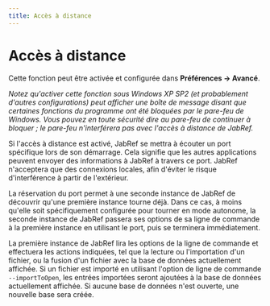 ```yaml
---
title: Accès à distance
---
```


# Accès à distance

Cette fonction peut être activée et configurée dans **Préférences → Avancé**.

*Notez qu'activer cette fonction sous Windows XP SP2 (et probablement d'autres configurations) peut afficher une boîte de message disant que certaines fonctions du programme ont été bloquées par le pare-feu de Windows. Vous pouvez en toute sécurité dire au pare-feu de continuer à bloquer ; le pare-feu n'interférera pas avec l'accès à distance de JabRef.*

Si l'accès à distance est activé, JabRef se mettra à écouter un port spécifique lors de son démarrage. Cela signifie que les autres applications peuvent envoyer des informations à JabRef à travers ce port. JabRef n'acceptera que des connexions locales, afin d'éviter le risque d'interférence à partir de l'extérieur.

La réservation du port permet à une seconde instance de JabRef de découvrir qu'une première instance tourne déjà. Dans ce cas, à moins qu'elle soit spécifiquement configurée pour tourner en mode autonome, la seconde instance de JabRef passera ses options de sa ligne de commande à la première instance en utilisant le port, puis se terminera immédiatement.

La première instance de JabRef lira les options de la ligne de commande et effectuera les actions indiquées, tel que la lecture ou l'importation d'un fichier, ou la fusion d'un fichier avec la base de données actuellement affichée. Si un fichier est importé en utilisant l'option de ligne de commande `--importToOpen`, les entrées importées seront ajoutées à la base de données actuellement affichée. Si aucune base de données n'est ouverte, une nouvelle base sera créée.
